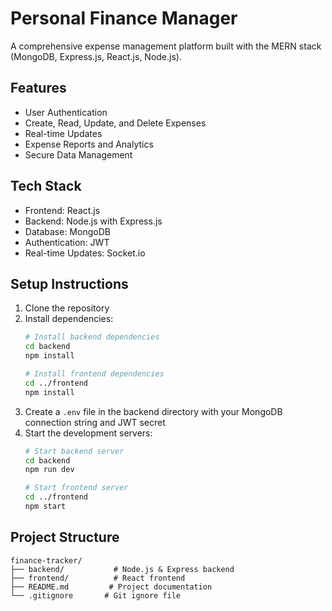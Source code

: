 # Personal Finance Manager

A comprehensive expense management platform built with the MERN stack (MongoDB, Express.js, React.js, Node.js).

## Features

- User Authentication
- Create, Read, Update, and Delete Expenses
- Real-time Updates
- Expense Reports and Analytics
- Secure Data Management

## Tech Stack

- Frontend: React.js
- Backend: Node.js with Express.js
- Database: MongoDB
- Authentication: JWT
- Real-time Updates: Socket.io

## Setup Instructions

1. Clone the repository
2. Install dependencies:
   ```bash
   # Install backend dependencies
   cd backend
   npm install

   # Install frontend dependencies
   cd ../frontend
   npm install
   ```
3. Create a `.env` file in the backend directory with your MongoDB connection string and JWT secret
4. Start the development servers:
   ```bash
   # Start backend server
   cd backend
   npm run dev

   # Start frontend server
   cd ../frontend
   npm start
   ```

## Project Structure

```
finance-tracker/
├── backend/           # Node.js & Express backend
├── frontend/          # React frontend
├── README.md         # Project documentation
└── .gitignore       # Git ignore file
```
